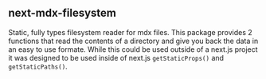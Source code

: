 ## next-mdx-filesystem

Static, fully types filesystem reader for mdx files. This package provides 2
functions that read the contents of a directory and give you back the data in an
easy to use formate.  While this could be used outside of a next.js project it
was designed to be used inside of next.js `getStaticProps()` and
`getStaticPaths()`.

## 